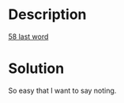 # Description
[58 last word](https://leetcode.cn/problems/length-of-last-word/submissions/?envType=study-plan-v2&envId=top-interview-150)

# Solution
So easy that I want to say noting.